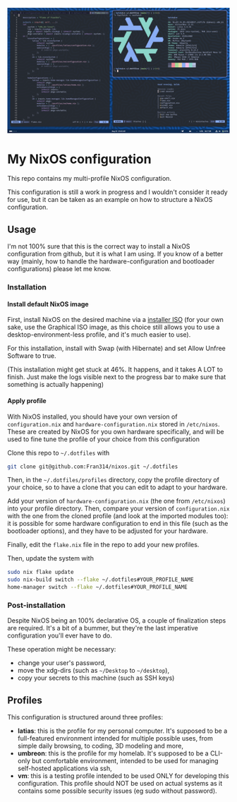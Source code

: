 ![Showcase of the desktop environment of vm](showcase.png)

# My NixOS configuration

This repo contains my multi-profile NixOS configuration.

This configuration is still a work in progress and I wouldn't consider it ready
for use, but it can be taken as an example on how to structure a NixOS
configuration.

## Usage

I'm not 100% sure that this is the correct way to install a NixOS configuration
from github, but it is what I am using. If you know of a better way (mainly, how
to handle the hardware-configuration and bootloader configurations) please let
me know.

### Installation

#### Install default NixOS image

First, install NixOS on the desired machine via a [installer
ISO](https://nixos.org/download/#nixos-iso) (for your own sake, use the
Graphical ISO image, as this choice still allows you to use a
desktop-environment-less profile, and it's much easier to use).

For this installation, install with Swap (with Hibernate) and set Allow Unfree
Software to true.

(This installation might get stuck at 46%. It happens, and it takes A LOT to
finish. Just make the logs visible next to the progress bar to make sure that
something is actually happening)

#### Apply profile

With NixOS installed, you should have your own version of `configuration.nix`
and `hardware-configuration.nix` stored in `/etc/nixos`. These are created by
NixOS for you own hardware specifically, and will be used to fine tune the
profile of your choice from this configuration

Clone this repo to `~/.dotfiles` with

```bash
git clone git@github.com:Fran314/nixos.git ~/.dotfiles
```

Then, in the `~/.dotfiles/profiles` directory, copy the profile directory of
your choice, so to have a clone that you can edit to adapt to your hardware.

Add your version of `hardware-configuration.nix` (the one from `/etc/nixos`)
into your profile directory. Then, compare your version of `configuration.nix`
with the one from the cloned profile (and look at the imported modules too): it
is possible for some hardware configuration to end in this file (such as the
bootloader options), and they have to be adjusted for your hardware.

Finally, edit the `flake.nix` file in the repo to add your new profiles.

Then, update the system with

```bash
sudo nix flake update
sudo nix-build switch --flake ~/.dotfiles#YOUR_PROFILE_NAME
home-manager switch --flake ~/.dotfiles#YOUR_PROFILE_NAME
```

### Post-installation

Despite NixOS being an 100% declarative OS, a couple of finalization steps are
required. It's a bit of a bummer, but they're the last imperative configuration
you'll ever have to do.

These operation might be necessary:

-   change your user's password,
-   move the xdg-dirs (such as `~/Desktop` to `~/desktop`),
-   copy your secrets to this machine (such as SSH keys)

## Profiles

This configuration is structured around three profiles:

-   **latias**: this is the profile for my personal computer. It's supposed to
    be a full-featured environment intended for multiple possible uses, from
    simple daily browsing, to coding, 3D modeling and more,
-   **umbreon**: this is the profile for my homelab. It's supposed to be a
    CLI-only but comfortable environment, intended to be used for managing
    self-hosted applications via ssh,
-   **vm**: this is a testing profile intended to be used ONLY for developing
    this configuration. This profile should NOT be used on actual systems as it
    contains some possible security issues (eg sudo without password).
